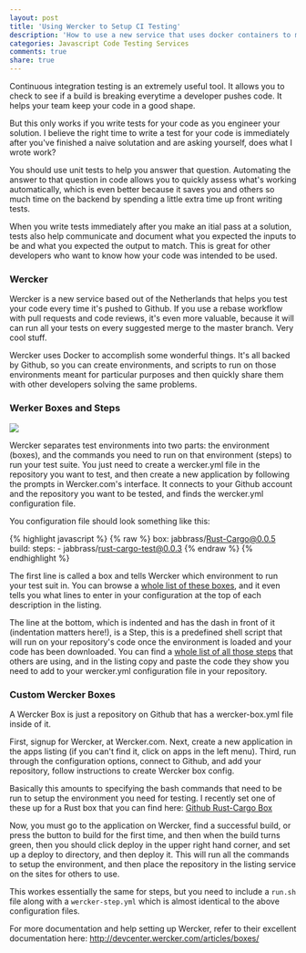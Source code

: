 ```yaml
---
layout: post
title: 'Using Wercker to Setup CI Testing'
description: 'How to use a new service that uses docker containers to manage continuous integration testing.'
categories: Javascript Code Testing Services
comments: true
share: true
---
```

Continuous integration testing is an extremely useful tool. It allows you to check to see if a build is breaking everytime a developer pushes code. It helps your team keep your code in a good shape.

But this only works if you write tests for your code as you engineer your solution. I believe the right time to write a test for your code is immediately after you've finished a naive solutation and are asking yourself, does what I wrote work?

You should use unit tests to help you answer that question. Automating the answer to that question in code allows you to quickly assess what's working automatically, which is even better because it saves you and others so much time on the backend by spending a little extra time up front writing tests.

When you write tests immediately after you make an itial pass at a solution, tests also help communicate and document what you expected the inputs to be and what you expected the output to match. This is great for other developers who want to know how your code was intended to be used.

### Wercker

Wercker is a new service based out of the Netherlands that helps you test your code every time it's pushed to Github. If you use a rebase workflow with pull requests and code reviews, it's even more valuable, because it will can run all your tests on every suggested merge to the master branch. Very cool stuff.

Wercker uses Docker to accomplish some wonderful things. It's all backed by Github, so you can create environments, and scripts to run on those environments meant for particular purposes and then quickly share them with other developers solving the same problems.

### Werker Boxes and Steps

<img src="http://f.cl.ly/items/0x2f0q301u3q2J353t32/wercker_pipeline_box.png" />

Wercker separates test environments into two parts: the environment (boxes), and the commands you need to run on that environment (steps) to run your test suite. You just need to create a wercker.yml file in the repository you want to test, and then create a new application by following the prompts in Wercker.com's interface. It connects to your Github account and the repository you want to be tested, and finds the wercker.yml configuration file.

You configuration file should look something like this:

{% highlight javascript %}
{% raw %}
box: jabbrass/Rust-Cargo@0.0.5
build:
  steps:
    - jabbrass/rust-cargo-test@0.0.3
{% endraw %}
{% endhighlight %}

The first line is called a box and tells Wercker which environment to run your test suit in. You can browse a [whole list of these boxes](https://app.wercker.com/#explore/boxes/search/), and it even tells you what lines to enter in your configuration at the top of each description in the listing.

The line at the bottom, which is indented and has the dash in front of it (indentation matters here!), is a Step, this is a predefined shell script that will run on your repository's code once the environment is loaded and your code has been downloaded. You can find a [whole list of all those steps](https://app.wercker.com/#explore/steps/search/) that others are using, and in the listing copy and paste the code they show you need to add to your wercker.yml configuration file in your repository.


### Custom Wercker Boxes

A Wercker Box is just a repository on Github that has a wercker-box.yml file inside of it.

First, signup for Wercker, at Wercker.com.
Next, create a new application in the apps listing (if you can't find it, click on apps in the left menu).
Third, run through the configuration options, connect to Github, and add your repository, follow instructions to create Wercker box config.

Basically this amounts to specifying the bash commands that need to be run to setup the environment you need for testing. I recently set one of these up for a Rust box that you can find here: [Github Rust-Cargo Box](https://github.com/jabbrass/rust-cargo)

Now, you must go to the application on Wercker, find a successful build, or press the button to build for the first time, and then when the build turns green, then you should click deploy in the upper right hand corner, and set up a deploy to directory, and then deploy it. This will run all the commands to setup the environment, and then place the repository in the listing service on the sites for others to use. 

This workes essentially the same for steps, but you need to include a `run.sh` file along with a `wercker-step.yml` which is almost identical to the above configuration files.

For more documentation and help setting up Wercker, refer to their excellent documentation here: http://devcenter.wercker.com/articles/boxes/
